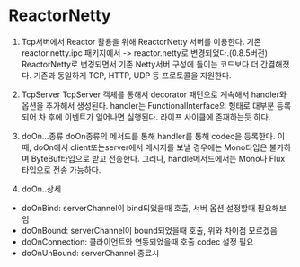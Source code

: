 # ReactorNetty

1. Tcp서버에서 Reactor 활용을 위해 ReactorNetty 서버를 이용한다.
기존 reactor.netty.ipc 패키지에서 -> reactor.netty로 변경되었다.(0.8.5버전)
ReactorNetty로 변경되면서 기존 Netty서버 구성에 들이는 코드보다 더 간결해졌다.
기존과 동일하게 TCP, HTTP, UDP 등 프로토콜을 지원한다.

2. TcpServer
TcpServer 객체를 통해서 decorator 패턴으로 계속해서 handler와 옵션을 추가해서 생성된다.
handler는 FunctionalInterface의 형태로 대부분 등록되어 차 후에 이벤트가 일어나면 실행된다.
라이프 사이클에 존재하는듯 하다.

3. doOn...종류
doOn종류의 메서드를 통해 handler를 통해 codec을 등록한다.
이때, doOn에서 client또는server에서 메시지를 보낼 경우에는 Mono타입은 불가하며 ByteBuf타입으로 받고 전송한다.
그러나, handle메서드에서는 Mono나 Flux타입으로 전송 가능하다.

4. doOn..상세
- doOnBind: serverChannel이 bind되었을때 호출, 서버 옵션 설정할때 필요해보임
- doOnBound: serverChannel이 bound되었을때 호출, 위와 차이점 모르겠음
- doOnConnection: 클라이언트와 연동되었을때 호출 codec 설정 필요
- doOnUnBound: serverChannel 종료시 
<br/>
